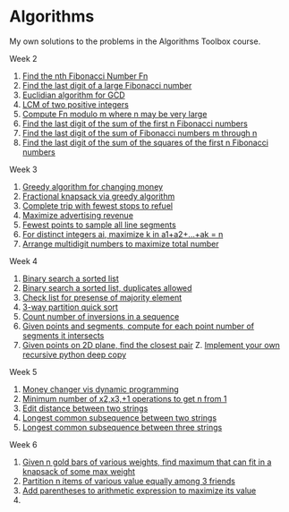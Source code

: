 # Algorithms
My own solutions to the problems in the Algorithms Toolbox course.

Week 2
1. [Find the nth Fibonacci Number Fn](Fibonacci/FibMine.py)
2. [Find the last digit of a large Fibonacci number](Fibonacci/FibMineLastDigit.py)
3. [Euclidian algorithm for GCD](GCD)
4. [LCM of two positive integers](LCM)
5. [Compute Fn modulo m where n may be very large](Fibonacci/FibMineModulo.py)
6. [Find the last digit of the sum of the first n Fibonacci numbers](Fibonacci/FibMineSum.py)
7. [Find the last digit of the sum of Fibonacci numbers m through n](Fibonacci/FibMinePartialSum.py)
8. [Find the last digit of the sum of the squares of the first n Fibonacci numbers](Fibonacci/FibMineSquares.py)

Week 3
1. [Greedy algorithm for changing money](MoneyChange)
2. [Fractional knapsack via greedy algorithm](MaximumLoot)
3. [Complete trip with fewest stops to refuel](CarFueling)
4. [Maximize advertising revenue](MaxAdRevenue)
5. [Fewest points to sample all line segments](Signatures)
6. [For distinct integers ai, maximize k in a1+a2+...+ak = n](MaxNumPrizes)
7. [Arrange multidigit numbers to maximize total number](MaxSalary)

Week 4
1. [Binary search a sorted list](BinarySearch1)
2. [Binary search a sorted list, duplicates allowed](BinarySearch_With_Duplicates)
3. [Check list for presense of majority element](DetectMajorityElement)
4. [3-way partition quick sort](ImprovedQuickSort)
5. [Count number of inversions in a sequence](NumberOfInversions)
6. [Given points and segments, compute for each point number of segments it intersects](points_and_segments)
7. [Given points on 2D plane, find the closest pair](Closest_Points)
Z. [Implement your own recursive python deep copy](DeepCopy)

Week 5
1. [Money changer vis dynamic programming](BetterMoneyChanger)
2. [Minimum number of x2,x3,+1 operations to get n from 1](PrimitiveCalculator)
3. [Edit distance between two strings](EditDistance)
4. [Longest common subsequence between two strings](LongestCommonSubsequence2)
5. [Longest common subsequence between three strings](LongestCommonSubsequence3)

Week 6
1. [Given n gold bars of various weights, find maximum that can fit in a knapsack of some max weight](KnapsackGoldBars)
2. [Partition n items of various value equally among 3 friends](PartitionSouvenirs)
3. [Add parentheses to arithmetic expression to maximize its value](PlacingParentheses)
4. 
